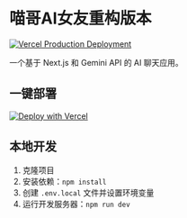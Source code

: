 # 喵哥AI女友重构版本

[![Vercel Production Deployment](https://github.com/[YOUR_USERNAME]/ai-catgirl-chat/actions/workflows/vercel-deploy.yml/badge.svg)](https://github.com/[YOUR_USERNAME]/ai-catgirl-chat/actions/workflows/vercel-deploy.yml)

一个基于 Next.js 和 Gemini API 的 AI 聊天应用。

## 一键部署

[![Deploy with Vercel](https://vercel.com/button)](https://vercel.com/new/clone?repository-url=https%3A%2F%2Fgithub.com%2F[YOUR_USERNAME]%2Fai-catgirl-chat&env=NEXT_PUBLIC_GEMINI_API_KEY&envDescription=API%20Key%20for%20Gemini%20API&envLink=https%3A%2F%2Fmakersuite.google.com%2Fapp%2Fapikey&project-name=ai-catgirl-chat&repository-name=ai-catgirl-chat)

## 本地开发

1. 克隆项目
2. 安装依赖：`npm install`
3. 创建 `.env.local` 文件并设置环境变量
4. 运行开发服务器：`npm run dev` 
